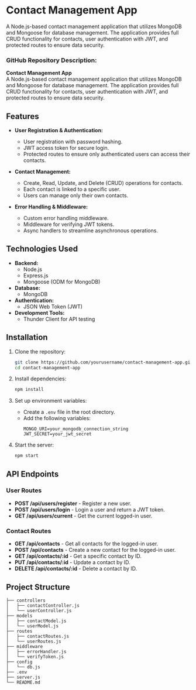 # Contact Management App
 A Node.js-based contact management application that utilizes MongoDB and Mongoose for database management. The application provides full CRUD functionality for contacts, user authentication with JWT, and protected routes to ensure data security.
### GitHub Repository Description:
**Contact Management App**  
A Node.js-based contact management application that utilizes MongoDB and Mongoose for database management. The application provides full CRUD functionality for contacts, user authentication with JWT, and protected routes to ensure data security.

## Features
- **User Registration & Authentication:**
  - User registration with password hashing.
  - JWT access token for secure login.
  - Protected routes to ensure only authenticated users can access their contacts.

- **Contact Management:**
  - Create, Read, Update, and Delete (CRUD) operations for contacts.
  - Each contact is linked to a specific user.
  - Users can manage only their own contacts.

- **Error Handling & Middleware:**
  - Custom error handling middleware.
  - Middleware for verifying JWT tokens.
  - Async handlers to streamline asynchronous operations.

## Technologies Used
- **Backend:**
  - Node.js
  - Express.js
  - Mongoose (ODM for MongoDB)
- **Database:**
  - MongoDB
- **Authentication:**
  - JSON Web Token (JWT)
- **Development Tools:**
  - Thunder Client for API testing

## Installation

1. Clone the repository:
   ```bash
   git clone https://github.com/yourusername/contact-management-app.git
   cd contact-management-app
   ```

2. Install dependencies:
   ```bash
   npm install
   ```

3. Set up environment variables:
   - Create a `.env` file in the root directory.
   - Add the following variables:
     ```
     MONGO_URI=your_mongodb_connection_string
     JWT_SECRET=your_jwt_secret
     ```

4. Start the server:
   ```bash
   npm start
   ```

## API Endpoints

### User Routes
- **POST /api/users/register** - Register a new user.
- **POST /api/users/login** - Login a user and return a JWT token.
- **GET /api/users/current** - Get the current logged-in user.

### Contact Routes
- **GET /api/contacts** - Get all contacts for the logged-in user.
- **POST /api/contacts** - Create a new contact for the logged-in user.
- **GET /api/contacts/:id** - Get a specific contact by ID.
- **PUT /api/contacts/:id** - Update a contact by ID.
- **DELETE /api/contacts/:id** - Delete a contact by ID.

## Project Structure
```
├── controllers
│   ├── contactController.js
│   └── userController.js
├── models
│   ├── contactModel.js
│   └── userModel.js
├── routes
│   ├── contactRoutes.js
│   └── userRoutes.js
├── middleware
│   ├── errorHandler.js
│   └── verifyToken.js
├── config
│   └── db.js
├── .env
├── server.js
└── README.md
```
